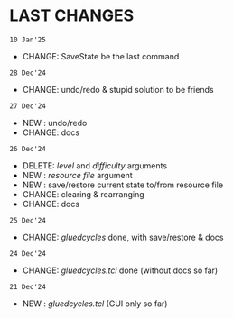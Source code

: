 # LAST CHANGES


`10 Jan'25`

  - CHANGE: SaveState be the last command


`28 Dec'24`

  - CHANGE: undo/redo & stupid solution to be friends


`27 Dec'24`

  - NEW   : undo/redo
  - CHANGE: docs


`26 Dec'24`

  - DELETE: *level* and *difficulty* arguments
  - NEW   : *resource file* argument
  - NEW   : save/restore current state to/from resource file
  - CHANGE: clearing & rearranging
  - CHANGE: docs


`25 Dec'24`

  - CHANGE: *gluedcycles* done, with save/restore & docs


`24 Dec'24`

  - CHANGE: *gluedcycles.tcl* done (without docs so far)


`21 Dec'24`

  - NEW   : *gluedcycles.tcl* (GUI only so far)
